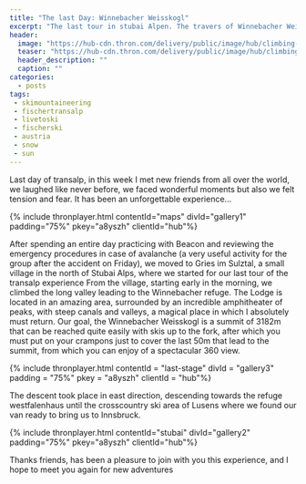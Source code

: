 ```yaml
---
title: "The last Day: Winnebacher Weisskogl"
excerpt: "The last tour in stubai Alpen. The travers of Winnebacher Weisskogl."
header: 
  image: "https://hub-cdn.thron.com/delivery/public/image/hub/climbing-up/a8yszh/std/1600x400/header.jpg?scalemode=manual&cropmode=pixel&adjustcrop=extend&cropx=0&cropy=1800&cropw=4000&croph=1250"
  teaser: "https://hub-cdn.thron.com/delivery/public/image/hub/climbing-up/a8yszh/std/800x400/header.jpg?scalemode=auto"
  header_description: ""
  caption: ""
categories:
  - posts
tags: 
 - skimountaineering
 - fischertransalp
 - livetoski
 - fischerski
 - austria
 - snow
 - sun
---
```


Last day of transalp, in this week I met new friends from all over the world, we laughed like never before, we faced wonderful moments but  also we felt tension and fear. It has been an unforgettable experience...

{% include thronplayer.html contentId="maps" divId="gallery1" padding="75%" pkey="a8yszh" clientId="hub"%}

After spending an entire day practicing with Beacon and reviewing the emergency procedures in case of avalanche (a very useful activity for the group after the accident on Friday), we moved to Gries im Sulztal, a small village in the north of Stubai Alps, where we started for our last tour of the transalp experience
From the village, starting early in the morning, we climbed the long valley leading to the Winnebacher refuge. The Lodge is located in an amazing area, surrounded by an incredible amphitheater of peaks, with steep canals and valleys, a magical place in which I absolutely must return.
Our goal, the Winnebacher Weisskogl is a summit of 3182m that can be reached quite easily with skis up to the fork, after which you must put on your crampons just to cover the last 50m that lead to the summit, from which you can enjoy of a spectacular 360 view.

{% include thronplayer.html contentId = "last-stage" divId = "gallery3" padding = "75%" pkey = "a8yszh" clientId = "hub"%}

The descent took place in east direction, descending towards the refuge westfalenhaus until the crosscountry ski area of Lusens where we found our van ready to bring us to Innsbruck.

{% include thronplayer.html contentId="stubai" divId="gallery2" padding="75%" pkey="a8yszh" clientId="hub"%}

Thanks friends, has been a pleasure to join with you this experience, and I hope to meet you again for new adventures

